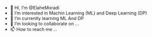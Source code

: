 - 👋 Hi, I’m @ElaheMoradi
- 👀 I’m interested in Machin Learning (ML) and Deep Learning (DP)
- 🌱 I’m currently learning ML And DP
- 💞️ I’m looking to collaborate on ...
- 📫 How to reach me ...

<!---
ElaheMoradi/ElaheMoradi is a ✨ special ✨ repository because its `README.md` (this file) appears on your GitHub profile.
You can click the Preview link to take a look at your changes.
--->
